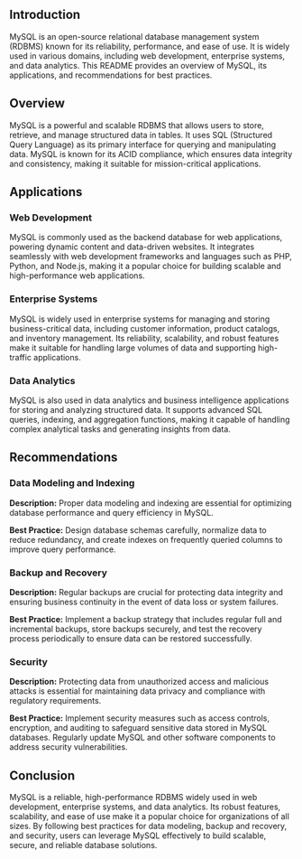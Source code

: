 
## Introduction

MySQL is an open-source relational database management system (RDBMS) known for its reliability, performance, and ease of use. It is widely used in various domains, including web development, enterprise systems, and data analytics. This README provides an overview of MySQL, its applications, and recommendations for best practices.

## Overview

MySQL is a powerful and scalable RDBMS that allows users to store, retrieve, and manage structured data in tables. It uses SQL (Structured Query Language) as its primary interface for querying and manipulating data. MySQL is known for its ACID compliance, which ensures data integrity and consistency, making it suitable for mission-critical applications.

## Applications

### Web Development

MySQL is commonly used as the backend database for web applications, powering dynamic content and data-driven websites. It integrates seamlessly with web development frameworks and languages such as PHP, Python, and Node.js, making it a popular choice for building scalable and high-performance web applications.

### Enterprise Systems

MySQL is widely used in enterprise systems for managing and storing business-critical data, including customer information, product catalogs, and inventory management. Its reliability, scalability, and robust features make it suitable for handling large volumes of data and supporting high-traffic applications.

### Data Analytics

MySQL is also used in data analytics and business intelligence applications for storing and analyzing structured data. It supports advanced SQL queries, indexing, and aggregation functions, making it capable of handling complex analytical tasks and generating insights from data.

## Recommendations

### Data Modeling and Indexing

**Description:** Proper data modeling and indexing are essential for optimizing database performance and query efficiency in MySQL.

**Best Practice:** Design database schemas carefully, normalize data to reduce redundancy, and create indexes on frequently queried columns to improve query performance.

### Backup and Recovery

**Description:** Regular backups are crucial for protecting data integrity and ensuring business continuity in the event of data loss or system failures.

**Best Practice:** Implement a backup strategy that includes regular full and incremental backups, store backups securely, and test the recovery process periodically to ensure data can be restored successfully.

### Security

**Description:** Protecting data from unauthorized access and malicious attacks is essential for maintaining data privacy and compliance with regulatory requirements.

**Best Practice:** Implement security measures such as access controls, encryption, and auditing to safeguard sensitive data stored in MySQL databases. Regularly update MySQL and other software components to address security vulnerabilities.

## Conclusion

MySQL is a reliable, high-performance RDBMS widely used in web development, enterprise systems, and data analytics. Its robust features, scalability, and ease of use make it a popular choice for organizations of all sizes. By following best practices for data modeling, backup and recovery, and security, users can leverage MySQL effectively to build scalable, secure, and reliable database solutions.


